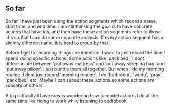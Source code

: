 
## So far
So far I have just been using the aciton segments which record a name, start time, and end time. I am stil thinking the goal is to have concrete actions that have ids, and then have these action segemnts refer to those id's so that I can do some concrete analysis. If every action segment has a slightly different name, it is hard to group by that.


Before I get to recording things like intention, I want to just record the time I spend doing specific actions. Some actions like 'pack bed', I dont differenciate between 'put away mattress' and 'put away sleeping bag' and 'put away pillow'. I just bundle them all together. But when I do my morning routine, I dont just record 'morning routine'. I do 'bathroom', 'wudu', 'pray', 'pack bed', etc. Maybe I can subset these actions so some actions are subsets of others.

A big difficulty I have now is wondering how to model actions I do at the same time like riding to work while listening to audiobook.
